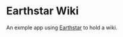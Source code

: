# Earthstar Wiki

An exmple app using [Earthstar](https://github.com/cinnamon-bun/earthstar) to hold a wiki.